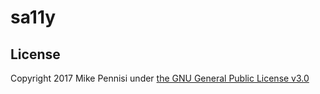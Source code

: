 # sa11y

## License

Copyright 2017 Mike Pennisi under [the GNU General Public License
v3.0](https://www.gnu.org/licenses/gpl-3.0.html)
